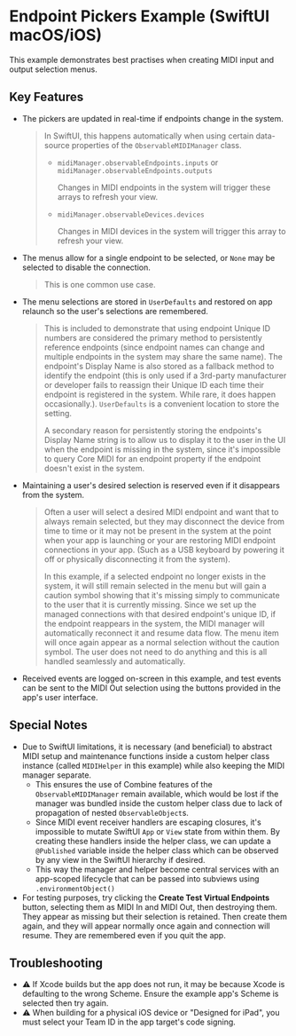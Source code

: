 # Endpoint Pickers Example (SwiftUI macOS/iOS)

This example demonstrates best practises when creating MIDI input and output selection menus.

## Key Features

- The pickers are updated in real-time if endpoints change in the system.
  
  > In SwiftUI, this happens automatically when using certain data-source properties of the `ObservableMIDIManager` class.
  >
  > - `midiManager.observableEndpoints.inputs` or `midiManager.observableEndpoints.outputs`
  >   
  >   Changes in MIDI endpoints in the system will trigger these arrays to refresh your view.
  >
  > - `midiManager.observableDevices.devices`
  >   
  >   Changes in MIDI devices in the system will trigger this array to refresh your view.
  
- The menus allow for a single endpoint to be selected, or `None` may be selected to disable the connection.
  
  > This is one common use case.

- The menu selections are stored in `UserDefaults` and restored on app relaunch so the user's selections are remembered.
  
  > This is included to demonstrate that using endpoint Unique ID numbers are considered the primary method to persistently reference endpoints (since endpoint names can change and multiple endpoints in the system may share the same name). The endpoint's Display Name is also stored as a fallback method to identify the endpoint (this is only used if a 3rd-party manufacturer or developer fails to reassign their Unique ID each time their endpoint is registered in the system. While rare, it does happen occasionally.). `UserDefaults` is a convenient location to store the setting.
  >
  > A secondary reason for persistently storing the endpoints's Display Name string is to allow us to display it to the user in the UI when the endpoint is missing in the system, since it's impossible to query Core MIDI for an endpoint property if the endpoint doesn't exist in the system.

- Maintaining a user's desired selection is reserved even if it disappears from the system.
  
  > Often a user will select a desired MIDI endpoint and want that to always remain selected, but they may disconnect the device from time to time or it may not be present in the system at the point when your app is launching or your are restoring MIDI endpoint connections in your app. (Such as a USB keyboard by powering it off or physically disconnecting it from the system).
  >
  > In this example, if a selected endpoint no longer exists in the system, it will still remain selected in the menu but will gain a caution symbol showing that it's missing simply to communicate to the user that it is currently missing. Since we set up the managed connections with that desired endpoint's unique ID, if the endpoint reappears in the system, the MIDI manager will automatically reconnect it and resume data flow. The menu item will once again appear as a normal selection without the caution symbol. The user does not need to do anything and this is all handled seamlessly and automatically.

- Received events are logged on-screen in this example, and test events can be sent to the MIDI Out selection using the buttons provided in the app's user interface.

## Special Notes

- Due to SwiftUI limitations, it is necessary (and beneficial) to abstract MIDI setup and maintenance functions inside a custom helper class instance (called `MIDIHelper` in this example) while also keeping the MIDI manager separate.
  - This ensures the use of Combine features of the `ObservableMIDIManager` remain available, which would be lost if the manager was bundled inside the custom helper class due to lack of propagation of nested `ObservableObject`s.
  - Since MIDI event receiver handlers are escaping closures, it's impossible to mutate SwiftUI `App` or `View` state from within them. By creating these handlers inside the helper class, we can update a `@Published` variable inside the helper class which can be observed by any view in the SwiftUI hierarchy if desired.
  - This way the manager and helper become central services with an app-scoped lifecycle that can be passed into subviews using `.environmentObject()`
- For testing purposes, try clicking the **Create Test Virtual Endpoints** button, selecting them as MIDI In and MIDI Out, then destroying them. They appear as missing but their selection is retained. Then create them again, and they will appear normally once again and connection will resume. They are remembered even if you quit the app.

## Troubleshooting

- ⚠️ If Xcode builds but the app does not run, it may be because Xcode is defaulting to the wrong Scheme. Ensure the example app's Scheme is selected then try again.
- ⚠️ When building for a physical iOS device or "Designed for iPad", you must select your Team ID in the app target's code signing.
